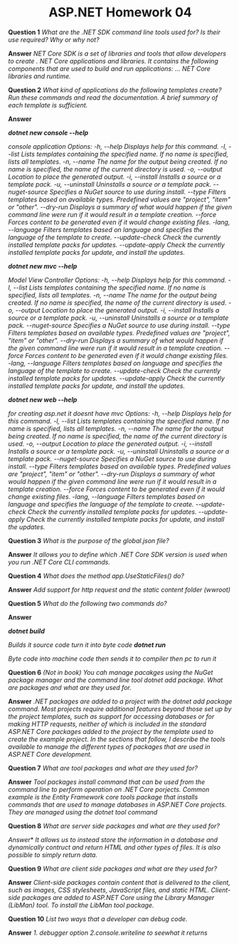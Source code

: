 # <center>ASP.NET Homework 04</center>
			
****Question 1****
*What are the .NET SDK command line tools used for? Is their use required? Why or why not?*

**Answer**
*NET Core SDK is a set of libraries and tools that allow developers to create . NET Core applications and libraries. It contains the following components that are used to build and run applications: ... NET Core libraries and runtime.*



**Question 2**
*What kind of applications do the following templates create? Run these commands and read the documentation. A brief summary of each template is sufficient.*

**Answer**

***dotnet new console --help***

*console application
Options:
  -h, --help          Displays help for this command.
  -l, --list          Lists templates containing the specified name. If no name is specified, lists all templates.
  -n, --name          The name for the output being created. If no name is specified, the name of the current directory is used.
  -o, --output        Location to place the generated output.
  -i, --install       Installs a source or a template pack.
  -u, --uninstall     Uninstalls a source or a template pack.
  --nuget-source      Specifies a NuGet source to use during install.
  --type              Filters templates based on available types. Predefined values are "project", "item" or "other".
  --dry-run           Displays a summary of what would happen if the given command line were run if it would result in a template creation.
  --force             Forces content to be generated even if it would change existing files.
  -lang, --language   Filters templates based on language and specifies the language of the template to create.
  --update-check      Check the currently installed template packs for updates.
  --update-apply      Check the currently installed template packs for update, and install the updates.*

***dotnet new mvc --help***

*Model View Controller
Options:
  -h, --help          Displays help for this command.
  -l, --list          Lists templates containing the specified name. If no name is specified, lists all templates.
  -n, --name          The name for the output being created. If no name is specified, the name of the current directory is used.
  -o, --output        Location to place the generated output.
  -i, --install       Installs a source or a template pack.
  -u, --uninstall     Uninstalls a source or a template pack.
  --nuget-source      Specifies a NuGet source to use during install.
  --type              Filters templates based on available types. Predefined values are "project", "item" or "other".
  --dry-run           Displays a summary of what would happen if the given command line were run if it would result in a template creation.
  --force             Forces content to be generated even if it would change existing files.
  -lang, --language   Filters templates based on language and specifies the language of the template to create.
  --update-check      Check the currently installed template packs for updates.
  --update-apply      Check the currently installed template packs for update, and install the updates.*

***dotnet new web --help***

*for creating asp.net it doesnt have mvc
Options:
  -h, --help          Displays help for this command.
  -l, --list          Lists templates containing the specified name. If no name is specified, lists all templates.
  -n, --name          The name for the output being created. If no name is specified, the name of the current directory is used.
  -o, --output        Location to place the generated output.
  -i, --install       Installs a source or a template pack.
  -u, --uninstall     Uninstalls a source or a template pack.
  --nuget-source      Specifies a NuGet source to use during install.
  --type              Filters templates based on available types. Predefined values are "project", "item" or "other".
  --dry-run           Displays a summary of what would happen if the given command line were run if it would result in a template creation.
  --force             Forces content to be generated even if it would change existing files.
  -lang, --language   Filters templates based on language and specifies the language of the template to create.
  --update-check      Check the currently installed template packs for updates.
  --update-apply      Check the currently installed template packs for update, and install the updates.*



**Question 3**
*What is the purpose of the global.json file?*

**Answer**
*It allows you to define which .NET Core SDK version is used when you run .NET Core CLI commands.*



**Question 4**
*What does the method app.UseStaticFiles() do?*

**Answer**
*Add support for http request and the static content folder (wwroot)*



**Question 5**
*What do the following two commands do?*

**Answer**

***dotnet build***

*Builds it source code turn it into byte code*
***dotnet run***

*Byte code into machine code then sends it to compiler then pc to run it*



**Question 6**
*(Not in book) You cah manage pacakges using the NuGet package manager and the command line tool dotnet add package. What are packages and what are they used for.*

**Answer**
*.NET packages are added to a project with the dotnet add package command. Most projects require additional features beyond those set up by the project templates, such as support for accessing databases or for making HTTP requests, neither of which is included in the standard ASP.NET Core packages added to the project by the template used to create the example project. In the sections that follow, I describe the tools available to manage the different types of packages that are used in ASP.NET Core development.*



**Question 7**
*What are tool packages and what are they used for?*

**Answer**
*Tool packages install command that can be used from the command line to perform operation on .NET Core porjects. Common example is the Entity Framework core tools package that installs commands that are used to manage databases in ASP.NET Core projects. They are managed using the dotnet tool command*




**Question 8**
*What are server side packages and what are they used for?*

*Answer**
*It allows us to instead store the information in a database and dynamically contruct and return HTML and other types of files. It is also possible to simply return data.*



**Question 9**
*What are client side packages and what are they used for?*

**Answer**
*Client-side packages contain content that is delivered to the client, such as images, CSS stylesheets, JavaScript files, and static HTML. Client-side packages are added to ASP.NET Core using the Library Manager (LibMan) tool. To install the LibMan tool package.*



**Question 10**
*List two ways that a developer can debug code.*

**Answer**
*1. debugger option*
*2.console.writeline to seewhat it returns*
		


